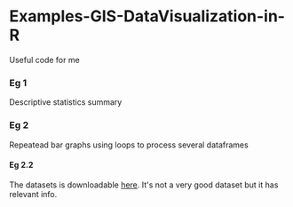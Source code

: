 # Examples-GIS-DataVisualization-in-R
Useful code for me 

### Eg 1
Descriptive statistics summary
### Eg 2
Repeatead bar graphs using loops to process several dataframes
#### Eg 2.2
The datasets is downloadable [here](http://www.ide.cl/index.php/flora-y-fauna/item/1513-catastros-de-uso-de-suelo-y-vegetacion).
It's not a very good dataset but it has relevant info.
